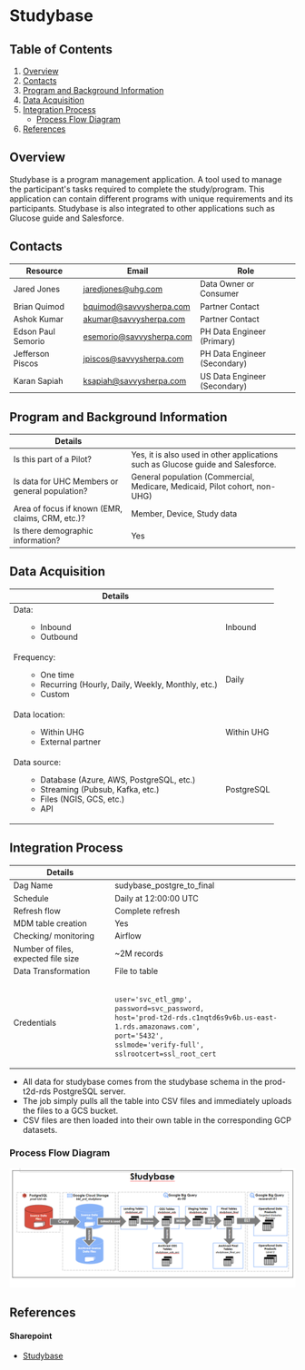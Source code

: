 
# Studybase
## Table of Contents
1. [Overview](#overview)
2. [Contacts](#contacts)
3. [Program and Background Information](#program-and-background-information)
4. [Data Acquisition](#data-acquisition)
5. [Integration Process](#integration-process)
     - [Process Flow Diagram](#process-flow-diagram)
6. [References](#references)

## Overview
Studybase is a program management application. A tool used to manage the participant's tasks required to complete the study/program. 
This application can contain different programs with unique requirements and its participants. Studybase is also integrated to other applications such as Glucose guide and Salesforce.  

## Contacts
|Resource|Email|Role|
|---|---|---|
|Jared Jones|jaredjones@uhg.com|Data Owner or Consumer|
|Brian Quimod|bquimod@savvysherpa.com|Partner Contact|
|Ashok Kumar|akumar@savvysherpa.com|Partner Contact|
|Edson Paul Semorio|esemorio@savvysherpa.com|PH Data Engineer (Primary)|
|Jefferson Piscos |jpiscos@savvysherpa.com|PH Data Engineer (Secondary)|
|Karan Sapiah |ksapiah@savvysherpa.com |US Data Engineer (Secondary)|

## Program and Background Information
|Details| |
|---|---|
|Is this part of a Pilot?|Yes, it is also used in other applications such as Glucose guide and Salesforce.|
|Is data for UHC Members or general population?|General population (Commercial, Medicare, Medicaid, Pilot cohort, non-UHG)|
|Area of focus if known (EMR, claims, CRM, etc.)?|Member, Device, Study data|
|Is there demographic information?|Yes|

## Data Acquisition
|Details||
|---|---|
|Data: <ul><ul><li>Inbound</li><li> Outbound</li></ul></ul> | Inbound |
|Frequency: <ul><ul><li>One time</li> <li>Recurring (Hourly, Daily, Weekly, Monthly, etc.)</li><li> Custom</li></ul></ul>| Daily |
|Data location: <ul><ul><li>Within UHG</li><li> External partner</li></ul></ul> | Within UHG |
|Data source: <ul><ul><li>Database (Azure, AWS, PostgreSQL, etc.)</li><li> Streaming (Pubsub, Kafka, etc.)</li><li> Files (NGIS, GCS, etc.)</li><li> API | PostgreSQL|

## Integration Process
|Details||
|---|---|
|Dag Name|sudybase_postgre_to_final|
|Schedule|Daily at 12:00:00 UTC |
|Refresh flow|Complete refresh|
|MDM table creation|Yes|
|Checking/ monitoring|Airflow|
|Number of files, expected file size|~2M records|
|Data Transformation|File to table|
|Credentials|<table>
```dbname='t2d',
user='svc_etl_gmp',
password=svc_password,
host='prod-t2d-rds.c1nqtd6s9v6b.us-east-1.rds.amazonaws.com',
port='5432',
sslmode='verify-full',
sslrootcert=ssl_root_cert
```
</table>

<ul>
<li>All data for studybase comes from the studybase schema in the prod-t2d-rds PostgreSQL server.</li>
<li>The job simply pulls all the table into CSV files and immediately uploads the files to a GCS bucket.</li>
<li>CSV files are then loaded into their own table in the corresponding GCP datasets.</li>
</ul>

### Process Flow Diagram
![Studybase Data Source Diagram](images/studybase_diagram.png)

## References
#### Sharepoint
  - [Studybase](https://savvysherpa.sharepoint.com/sites/DataEngineering/Data%20Sources/Studybase)
  